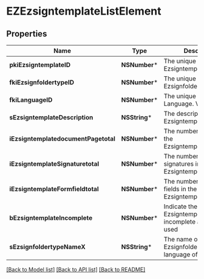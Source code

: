 # EZEzsigntemplateListElement

## Properties
Name | Type | Description | Notes
------------ | ------------- | ------------- | -------------
**pkiEzsigntemplateID** | **NSNumber*** | The unique ID of the Ezsigntemplate | 
**fkiEzsignfoldertypeID** | **NSNumber*** | The unique ID of the Ezsignfoldertype. | 
**fkiLanguageID** | **NSNumber*** | The unique ID of the Language.  Valid values:  |Value|Description| |-|-| |1|French| |2|English| | 
**sEzsigntemplateDescription** | **NSString*** | The description of the Ezsigntemplate | 
**iEzsigntemplatedocumentPagetotal** | **NSNumber*** | The number of pages in the Ezsigntemplatedocument. | [optional] 
**iEzsigntemplateSignaturetotal** | **NSNumber*** | The number of total signatures in the Ezsigntemplate. | [optional] 
**iEzsigntemplateFormfieldtotal** | **NSNumber*** | The number of total form fields in the Ezsigntemplate. | [optional] 
**bEzsigntemplateIncomplete** | **NSNumber*** | Indicate the Ezsigntemplate is incomplete and cannot be used | 
**sEzsignfoldertypeNameX** | **NSString*** | The name of the Ezsignfoldertype in the language of the requester | 

[[Back to Model list]](../README.md#documentation-for-models) [[Back to API list]](../README.md#documentation-for-api-endpoints) [[Back to README]](../README.md)


